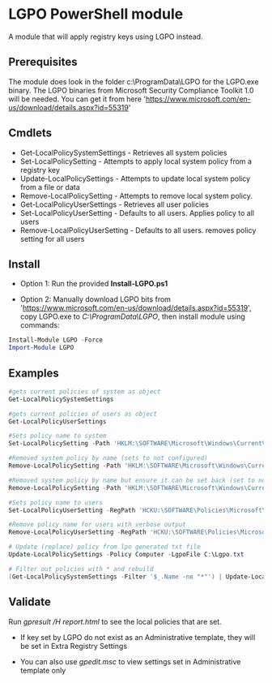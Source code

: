# LGPO PowerShell module

A module that will apply registry keys using LGPO instead.

## Prerequisites

The module does look in the folder c:\ProgramData\LGPO for the LGPO.exe binary.
The LGPO binaries from Microsoft Security Compliance Toolkit 1.0 will be needed. You can get it from here 'https://www.microsoft.com/en-us/download/details.aspx?id=55319'

## Cmdlets
- Get-LocalPolicySystemSettings - Retrieves all system policies
- Set-LocalPolicySetting - Attempts to apply local system policy from a registry key
- Update-LocalPolicySettings - Attempts to update local system policy from a file or data
- Remove-LocalPolicySetting - Attempts to remove local system policy.
- Get-LocalPolicyUserSettings - Retrieves all user policies
- Set-LocalPolicyUserSetting - Defaults to all users. Applies policy to all users
- Remove-LocalPolicyUserSetting - Defaults to all users. removes policy setting for all users

## Install

 - Option 1: Run the provided **Install-LGPO.ps1**

 - Option 2: Manually download LGPO bits from 'https://www.microsoft.com/en-us/download/details.aspx?id=55319', copy LGPO.exe to _C:\ProgramData\LGPO_, then install module using commands:

```powershell
Install-Module LGPO -Force
Import-Module LGPO
```

## Examples

```powershell
#gets current policies of system as object
Get-LocalPolicySystemSettings

#gets current policies of users as object
Get-LocalPolicyUserSettings

#Sets policy name to system
Set-LocalPolicySetting -Path 'HKLM:\SOFTWARE\Microsoft\Windows\CurrentVersion\ImmersiveShell' -Name 'UseActionCenterExperience' -Type DWord -Value 0

#Removed system policy by name (sets to not configured)
Remove-LocalPolicySetting -Path 'HKLM:\SOFTWARE\Microsoft\Windows\CurrentVersion\ImmersiveShell' -Name 'UseActionCenterExperience'

#Removed system policy by name but ensure it can be set back (set to not configured but also enforces the key from being recreated)
Remove-LocalPolicySetting -Path 'HKLM:\SOFTWARE\Microsoft\Windows\CurrentVersion\ImmersiveShell' -Name 'UseActionCenterExperience' -Enforce

#Sets policy name to users
Set-LocalPolicyUserSetting -RegPath 'HCKU:\SOFTWARE\Policies\Microsoft\Windows\Explorer' -Name 'DisableNotificationCenter' -Type DWord -Value 1

#Remove policy name for users with verbose output
Remove-LocalPolicyUserSetting -RegPath 'HCKU:\SOFTWARE\Policies\Microsoft\Windows\Explorer' -Name 'DisableNotificationCenter' -Verbose

# Update (replace) policy from lpo generated txt file
Update-LocalPolicySettings -Policy Computer -LgpoFile C:\Lgpo.txt

# Filter out policies with * and rebuild
(Get-LocalPolicySystemSettings -Filter '$_.Name -ne "*"') | Update-LocalPolicySettings -Policy Computer
```

## Validate

Run _gpresult /H report.html_ to see the local policies that are set.

- If key set by LGPO do not exist as an Administrative template, they will be set in Extra Registry Settings

- You can also use _gpedit.msc_ to view settings set in Administrative template only
